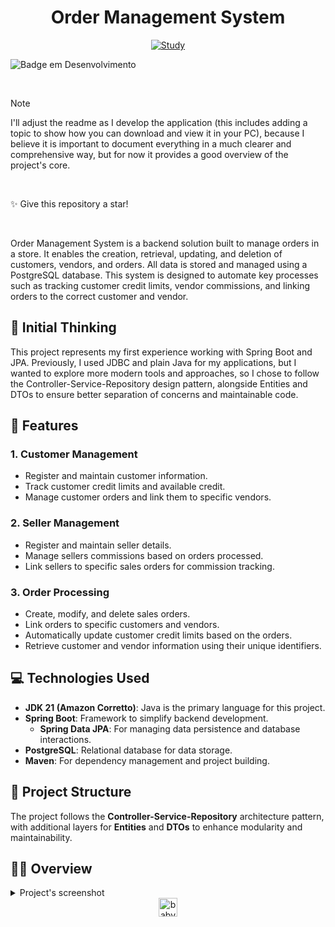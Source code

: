 <div align="center">

# Order Management System

[![Study](https://skillicons.dev/icons?i=java,spring,postgresql)](https://skillicons.dev) 

</div>

![Badge em Desenvolvimento](https://img.shields.io/badge/project%20status:-in%20development-purple)

</h4>

<br>

> [!NOTE]
> I'll adjust the readme as I develop the application (this includes adding a topic to show how you can download and view it in your PC), because I believe it is important to document everything in a much clearer and comprehensive way, but for now it provides a good overview of the project's core.

<br>

✨ Give this repository a star!

<br>

Order Management System is a backend solution built to manage orders in a store. It enables the creation, retrieval, updating, and deletion of customers, vendors, and orders. All data is stored and managed using a PostgreSQL database. This system is designed to automate key processes such as tracking customer credit limits, vendor commissions, and linking orders to the correct customer and vendor.

## 💭 Initial Thinking

This project represents my first experience working with Spring Boot and JPA. Previously, I used JDBC and plain Java for my applications, but I wanted to explore more modern tools and approaches, so I chose to follow the Controller-Service-Repository design pattern, alongside Entities and DTOs to ensure better separation of concerns and maintainable code.

## 🎠 Features

### 1. Customer Management
- Register and maintain customer information.
- Track customer credit limits and available credit.
- Manage customer orders and link them to specific vendors.

### 2. Seller Management
- Register and maintain seller details.
- Manage sellers commissions based on orders processed.
- Link sellers to specific sales orders for commission tracking.

### 3. Order Processing
- Create, modify, and delete sales orders.
- Link orders to specific customers and vendors.
- Automatically update customer credit limits based on the orders.
- Retrieve customer and vendor information using their unique identifiers.

## 💻 Technologies Used

- **JDK 21 (Amazon Corretto)**: Java is the primary language for this project.
- **Spring Boot**: Framework to simplify backend development.
  - **Spring Data JPA**: For managing data persistence and database interactions.
- **PostgreSQL**: Relational database for data storage.
- **Maven**: For dependency management and project building.

## 📖 Project Structure

The project follows the **Controller-Service-Repository** architecture pattern, with additional layers for **Entities** and **DTOs** to enhance modularity and maintainability.

## 🌠✨ Overview

<details>
<summary align="left">Project's screenshot</summary>
<br>

``` 
sorry 💤 not yet available
```
 <!--![screenshot](images/projects-screenshot.png)-->

</details>

<div align="center">
 <img align="center" src="https://static.wikia.nocookie.net/terraria_gamepedia/images/9/95/Baby_Imp_%28flying%29.gif/revision/latest?cb=20211224155014&format=original" alt="baby imp" width="30" height="auto">
</div>